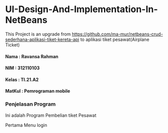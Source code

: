 # UI-Design-And-Implementation-In-NetBeans
This Project is an upgrade from https://github.com/ma-mur/netbeans-crud-sederhana-aplikasi-tiket-kereta-api to aplikasi tiket pesawat(Airplane Ticket)

#### Nama : Ravansa Rahman
#### NIM : 312110103
#### Kelas : TI.21.A2
#### MatKul : Pemrograman mobile

### Penjelasan Program
Ini adalah Program Pembelian tiket Pesawat

Pertama Menu login
